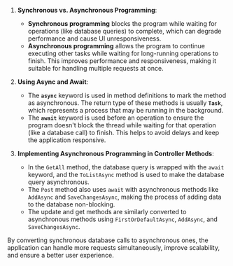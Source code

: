 
1. **Synchronous vs. Asynchronous Programming**:
   - **Synchronous programming** blocks the program while waiting for operations (like database queries) to complete, which can degrade performance and cause UI unresponsiveness.
   - **Asynchronous programming** allows the program to continue executing other tasks while waiting for long-running operations to finish. This improves performance and responsiveness, 
	making it suitable for handling multiple requests at once.

2. **Using Async and Await**:
   - The **`async`** keyword is used in method definitions to mark the method as asynchronous. The return type of these methods is usually **`Task`**, which represents a process that may be running in the background.
   - The **`await`** keyword is used before an operation to ensure the program doesn't block the thread while waiting for that operation (like a database call) to finish. This helps to avoid delays and keep the application responsive.

3. **Implementing Asynchronous Programming in Controller Methods**:
   - In the `GetAll` method, the database query is wrapped with the `await` keyword, and the `ToListAsync` method is used to make the database query asynchronous.
   - The `Post` method also uses `await` with asynchronous methods like `AddAsync` and `SaveChangesAsync`, making the process of adding data to the database non-blocking.
   - The update and get methods are similarly converted to asynchronous methods using `FirstOrDefaultAsync`, `AddAsync`, and `SaveChangesAsync`.

By converting synchronous database calls to asynchronous ones, the application can handle more requests simultaneously, improve scalability, and ensure a better user experience.
